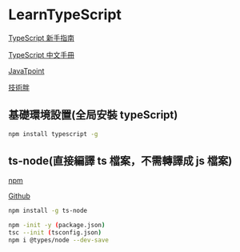 # LearnTypeScript

[TypeScript 新手指南](https://willh.gitbook.io/typescript-tutorial/basics)

[TypeScript 中文手冊](https://typescript.bootcss.com/)

[JavaTpoint](https://www.javatpoint.com/typescript-tutorial)

[技術胖](https://jspang.com/detailed?id=63)

## 基礎環境設置(全局安裝 typeScript)

```bash
npm install typescript -g
```

## ts-node(直接編譯 ts 檔案，不需轉譯成 js 檔案)

[npm](https://www.npmjs.com/package/ts-node)

[Github](https://github.com/TypeStrong/ts-node)

```bash
npm install -g ts-node
```

```bash
npm -init -y (package.json)
tsc --init (tsconfig.json)
npm i @types/node --dev-save
```
